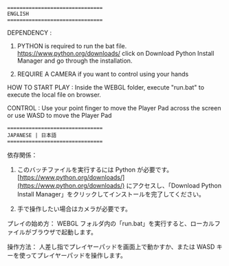 ```
===============================
ENGLISH
===============================
```
DEPENDENCY :
1. PYTHON is required to run the bat file. 
https://www.python.org/downloads/ click on Download Python Install Manager and go through the installation.

2. REQUIRE A CAMERA if you want to control using your hands

HOW TO START PLAY :
Inside the WEBGL folder, execute "run.bat" to execute the local file on browser. 

CONTROL :
Use your point finger to move the Player Pad across the screen or use WASD to move the Player Pad

```
===============================
JAPANESE | 日本語
===============================
```
依存関係：

1. このバッチファイルを実行するには Python が必要です。
   [https://www.python.org/downloads/](https://www.python.org/downloads/) にアクセスし、「Download Python Install Manager」をクリックしてインストールを完了してください。

2. 手で操作したい場合はカメラが必要です。

プレイの始め方：
WEBGL フォルダ内の「run.bat」を実行すると、ローカルファイルがブラウザで起動します。

操作方法：
人差し指でプレイヤーパッドを画面上で動かすか、または WASD キーを使ってプレイヤーパッドを操作します。
